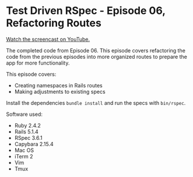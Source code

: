 # Test Driven RSpec - Episode 06, Refactoring Routes

[Watch the screencast on YouTube.](https://www.youtube.com/watch?v=)

The completed code from Episode 06. This episode covers refactoring the
code from the previous episodes into more organized routes to prepare
the app for more functionality.

This episode covers:

- Creating namespaces in Rails routes
- Making adjustments to existing specs

Install the dependencies `bundle install` and run the specs with `bin/rspec`.

Software used:

- Ruby 2.4.2
- Rails 5.1.4
- RSpec 3.6.1
- Capybara 2.15.4
- Mac OS
- iTerm 2
- Vim
- Tmux
